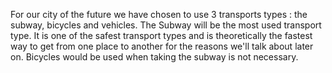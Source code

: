 For our city of the future we have chosen to use 3 transports types : the subway, bicycles and vehicles. The Subway will be the most used transport type. It is one of the safest transport types and is theoretically the fastest way to get from one place to another for the reasons we'll talk about later on. Bicycles would be used when taking the subway is not necessary.